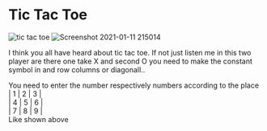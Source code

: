 # Tic Tac Toe
 ![tic tac toe](https://user-images.githubusercontent.com/75884061/104205878-ea4f8c80-5454-11eb-8115-23f26856b8dd.png)
   ![Screenshot 2021-01-11 215014](https://user-images.githubusercontent.com/75884061/104208856-018f7980-5457-11eb-9107-304e69dfb4cf.png)
<p align="left"> I think you all have heard about tic tac toe. If not just listen me in this two player are there one take X and second O you need to make the constant symbol in and row columns or diagonall..</p>
You need to enter the number respectively numbers according to the place</br>
  | 1 |  2 |  3 |</br>
  | 4 |  5 |  6 |</br>
  | 7 | 8  |  9 |</br>
  Like shown above</br>
